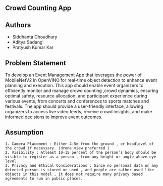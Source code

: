 ## Crowd Counting App 


## Authors

 - Siddhanta Choudhury
 - Aditya Sadangi
 - Pratyush Kumar Kar


## Problem Statement
To develop an Event Management App that leverages the power of MobileNetV2 in OpenVINO for real-time object detection to enhance event planning and execution. This app should enable event organizers to efficiently monitor and manage crowd counting ,crowd dynamics, ensuring optimal safety, resource allocation, and participant experience during various events, from concerts and conferences to sports matches and festivals. The app should provide a user-friendly interface, allowing organizers to access live video feeds, receive crowd insights, and make informed decisions to improve event outcomes.



## Assumption
    1. Camera Placement : Either 4-5m from the ground , or headlevel of the crowd if necessary. (drone view preferred )
    2. Visibility : Atleast 10-15 percent of the person’s body should be visible to register as a person , from any height or angle above eye level
    3. Privacy and Ethical Considerations : Since no personal data on any detected person is stored or used , and people are rather used like objects in this model , it does not require many privacy based agreements to run in public places.
